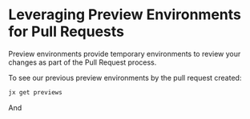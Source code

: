 # Leveraging Preview Environments for Pull Requests

Preview environments provide temporary environments to review your changes as part of the Pull Request process.

To see our previous preview environments by the pull request created:

```bash
jx get previews
```

And 







